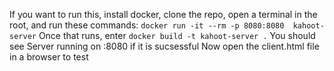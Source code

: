 If you want to run this, install docker, clone the repo, open a terminal in the root, and run these commands:
`docker run -it --rm -p 8080:8080  kahoot-server`
Once that runs, enter
`docker build -t kahoot-server .`
You should see Server running on :8080 if it is sucsessful
Now open the client.html file in a browser to test
